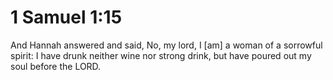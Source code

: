 # 1 Samuel 1:15

And Hannah answered and said, No, my lord, I [am] a woman of a sorrowful spirit: I have drunk neither wine nor strong drink, but have poured out my soul before the LORD.